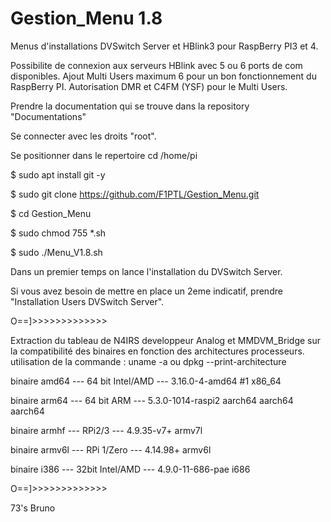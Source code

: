 # Gestion_Menu 1.8
Menus d'installations DVSwitch Server et HBlink3 pour RaspBerry PI3 et 4.

Possibilite de connexion aux serveurs HBlink avec 5 ou 6 ports de com disponibles.
Ajout Multi Users maximum 6 pour un bon fonctionnement du RaspBerry PI. Autorisation DMR et C4FM (YSF) pour le Multi Users.

Prendre la documentation qui se trouve dans la repository "Documentations"

Se connecter avec les droits "root".

Se positionner dans le repertoire cd /home/pi

$ sudo apt install git -y

$ sudo git clone https://github.com/F1PTL/Gestion_Menu.git

$ cd Gestion_Menu

$ sudo chmod 755 *.sh

$ sudo ./Menu_V1.8.sh

Dans un premier temps on lance l'installation du DVSwitch Server.

Si vous avez besoin de mettre en place un 2eme indicatif, prendre "Installation Users DVSwitch Server".

O==]>>>>>>>>>>>>>

Extraction du tableau de N4IRS developpeur Analog et MMDVM_Bridge sur la compatibilité des binaires en fonction des architectures 
processeurs. utilisation de la commande : uname -a  ou  dpkg --print-architecture

binaire amd64 --- 64 bit Intel/AMD --- 3.16.0-4-amd64 #1 x86_64

binaire arm64 --- 64 bit ARM --- 5.3.0-1014-raspi2 aarch64 aarch64 aarch64

binaire armhf --- RPi2/3 --- 4.9.35-v7+ armv7l

binaire armv6l --- RPi 1/Zero --- 4.14.98+ armv6l

binaire i386 --- 32bit Intel/AMD --- 4.9.0-11-686-pae i686

O==]>>>>>>>>>>>>>

73's
Bruno
